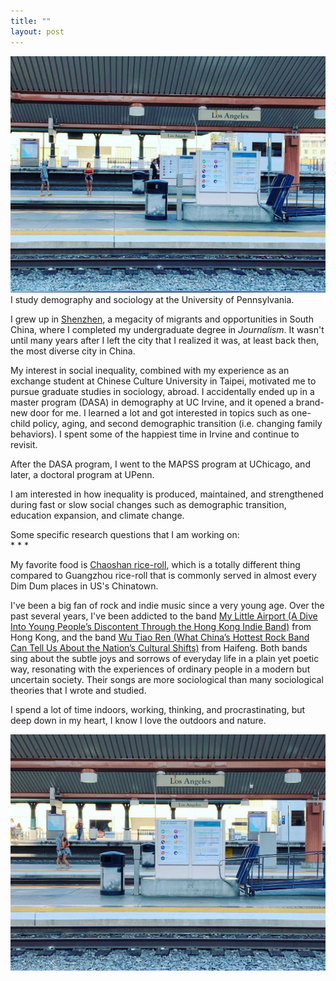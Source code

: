 ```yaml
---
title: ""
layout: post
---
```

![LA2](/assets/LA1.jpg)
I study demography and sociology at the University of Pennsylvania.  

I grew up in [Shenzhen](https://www.archdaily.com/932731/the-curious-history-and-beauty-of-shenzhens-urban-villages), a megacity of migrants and opportunities in South China, where I completed my undergraduate degree in *Journalism*. It wasn't until many years after I left the city that I realized it was, at least back then, the most diverse city in China.  

My interest in social inequality, combined with my experience as an exchange student at Chinese Culture University in Taipei, motivated me to pursue graduate studies in sociology, abroad. I accidentally ended up in a master program (DASA) in demography at UC Irvine, and it opened a brand-new door for me. I learned a lot and got interested in topics such as one-child policy, aging, and second demographic transition (i.e. changing family behaviors). I spent some of the happiest time in Irvine and continue to revisit.  

After the DASA program, I went to the MAPSS program at UChicago, and later, a doctoral program at UPenn.  

I am interested in how inequality is produced, maintained, and strengthened during fast or slow social changes such as demographic transition, education expansion, and climate change.  

Some specific research questions that I am working on:  
  * 
  * 
  * 
  
My favorite food is [Chaoshan rice-roll](https://www.youtube.com/watch?v=OOJsyC1Kpew), which is a totally different thing compared to Guangzhou rice-roll that is commonly served in almost every Dim Dum places in US's Chinatown.  

I've been a big fan of rock and indie music since a very young age. Over the past several years, I've been addicted to the band [My Little Airport (A Dive Into Young People’s Discontent Through the Hong Kong Indie Band)](https://hongkongfp.com/2021/11/19/a-dive-into-young-peoples-discontent-through-the-hong-kong-indie-band-my-little-airport/) from Hong Kong, and the band [Wu Tiao Ren (What China’s Hottest Rock Band Can Tell Us About the Nation’s Cultural Shifts)](https://fairbank.fas.harvard.edu/events/what-chinas-coolest-rock-band-can-tell-us-about-the-nations-cultural-shifts/) from Haifeng. Both bands sing about the subtle joys and sorrows of everyday life in a plain yet poetic way, resonating with the experiences of ordinary people in a modern but uncertain society. Their songs are more sociological than many sociological theories that I wrote and studied. 

I spend a lot of time indoors, working, thinking, and procrastinating, but deep down in my heart, I know I love the outdoors and nature. 

![LA2](/assets/LA2.jpg)

